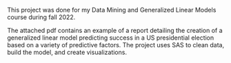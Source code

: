 This project was done for my Data Mining and Generalized Linear Models course during fall 2022. 

The attached pdf contains an example of a report detailing the creation of a generalized linear model predicting success in a US presidential election based on a variety of predictive factors. The project uses SAS to clean data, build the model, and create visualizations. 
